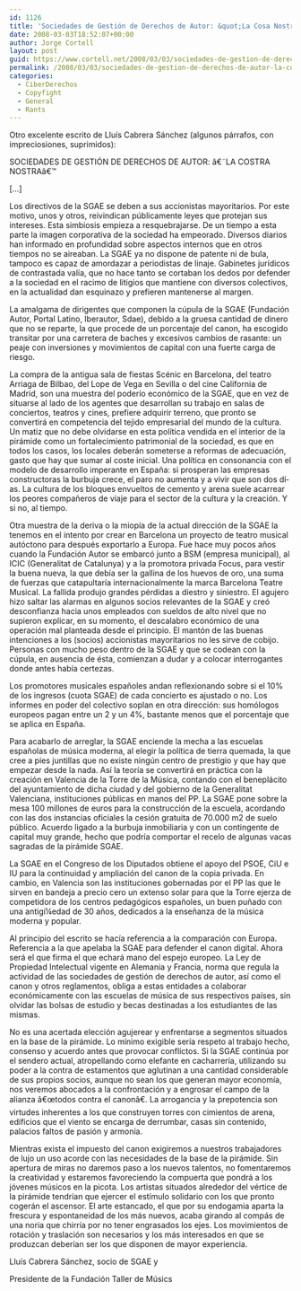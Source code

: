 ```yaml
---
id: 1126
title: 'Sociedades de Gestión de Derechos de Autor: &quot;La Cosa Nostra&quot;'
date: 2008-03-03T18:52:07+00:00
author: Jorge Cortell
layout: post
guid: https://www.cortell.net/2008/03/03/sociedades-de-gestion-de-derechos-de-autor-la-cosa-nostra/
permalink: /2008/03/03/sociedades-de-gestion-de-derechos-de-autor-la-cosa-nostra/
categories:
  - CiberDerechos
  - Copyfight
  - General
  - Rants
---
```

Otro excelente escrito de Lluí­s Cabrera Sánchez (algunos párrafos, con impreciosiones, suprimidos):

SOCIEDADES DE GESTIÓN DE DERECHOS DE AUTOR: â€˜LA COSTRA NOSTRAâ€™

[...]

Los directivos de la SGAE se deben a sus accionistas mayoritarios. Por este motivo, unos y otros, reivindican públicamente leyes que protejan sus intereses. Esta simbiosis empieza a resquebrajarse. De un tiempo a esta parte la imagen corporativa de la sociedad ha empeorado. Diversos diarios han informado en profundidad sobre aspectos internos que en otros tiempos no se aireaban. La SGAE ya no dispone de patente ni de bula, tampoco es capaz de amordazar a periodistas de linaje. Gabinetes jurí­dicos de contrastada valí­a, que no hace tanto se cortaban los dedos por defender a la sociedad en el racimo de litigios que mantiene con diversos colectivos, en la actualidad dan esquinazo y prefieren mantenerse al margen.

La amalgama de dirigentes que componen la cúpula de la SGAE (Fundación Autor, Portal Latino, Iberautor, Sdae), debido a la gruesa cantidad de dinero que no se reparte, la que procede de un porcentaje del canon, ha escogido transitar por una carretera de baches y excesivos cambios de rasante: un peaje con inversiones y movimientos de capital con una fuerte carga de riesgo.

La compra de la antigua sala de fiestas Scénic en Barcelona, del teatro Arriaga de Bilbao, del Lope de Vega en Sevilla o del cine California de Madrid, son una muestra del poderí­o económico de la SGAE, que en vez de situarse al lado de los agentes que desarrollan su trabajo en salas de conciertos, teatros y cines, prefiere adquirir terreno, que pronto se convertirá en competencia del tejido empresarial del mundo de la cultura. Un matiz que no debe olvidarse en esta polí­tica vendida en el interior de la pirámide como un fortalecimiento patrimonial de la sociedad, es que en todos los casos, los locales deberán someterse a reformas de adecuación, gasto que hay que sumar al coste inicial. Una polí­tica en consonancia con el modelo de desarrollo imperante en España: si prosperan las empresas constructoras la burbuja crece, el paro no aumenta y a vivir que son dos dí­as. La cultura de los bloques envueltos de cemento y arena suele acarrear los peores compañeros de viaje para el sector de la cultura y la creación. Y si no, al tiempo.

Otra muestra de la deriva o la miopí­a de la actual dirección de la SGAE la tenemos en el intento por crear en Barcelona un proyecto de teatro musical autóctono para después exportarlo a Europa. Fue hace muy pocos años cuando la Fundación Autor se embarcó junto a BSM (empresa municipal), al ICIC (Generalitat de Catalunya) y a la promotora privada Focus, para vestir la buena nueva, la que debí­a ser la gallina de los huevos de oro, una suma de fuerzas que catapultarí­a internacionalmente la marca Barcelona Teatre Musical. La fallida produjo grandes pérdidas a diestro y siniestro. El agujero hizo saltar las alarmas en algunos socios relevantes de la SGAE y creó desconfianza hacia unos empleados con sueldos de alto nivel que no supieron explicar, en su momento, el descalabro económico de una operación mal planteada desde el principio. El mantón de las buenas intenciones a los (socios) accionistas mayoritarios no les sirve de cobijo. Personas con mucho peso dentro de la SGAE y que se codean con la cúpula, en ausencia de ésta, comienzan a dudar y a colocar interrogantes donde antes habí­a certezas.

Los promotores musicales españoles andan reflexionando sobre si el 10% de los ingresos (cuota SGAE) de cada concierto es ajustado o no. Los informes en poder del colectivo soplan en otra dirección: sus homólogos europeos pagan entre un 2 y un 4%, bastante menos que el porcentaje que se aplica en España.

Para acabarlo de arreglar, la SGAE enciende la mecha a las escuelas españolas de música moderna, al elegir la polí­tica de tierra quemada, la que cree a pies juntillas que no existe ningún centro de prestigio y que hay que empezar desde la nada. Así­ la teorí­a se convertirá en práctica con la creación en Valencia de la Torre de la Música, contando con el beneplácito del ayuntamiento de dicha ciudad y del gobierno de la Generalitat Valenciana, instituciones públicas en manos del PP. La SGAE pone sobre la mesa 100 millones de euros para la construcción de la escuela, acordando con las dos instancias oficiales la cesión gratuita de 70.000 m2 de suelo público. Acuerdo ligado a la burbuja inmobiliaria y con un contingente de capital muy grande, hecho que podrí­a comportar el recelo de algunas vacas sagradas de la pirámide SGAE.

La SGAE en el Congreso de los Diputados obtiene el apoyo del PSOE, CiU e IU para la continuidad y ampliación del canon de la copia privada. En cambio, en Valencia son las instituciones gobernadas por el PP las que le sirven en bandeja a precio cero un extenso solar para que la Torre ejerza de competidora de los centros pedagógicos españoles, un buen puñado con una antigí¼edad de 30 años, dedicados a la enseñanza de la música moderna y popular.

Al principio del escrito se hací­a referencia a la comparación con Europa. Referencia a la que apelaba la SGAE para defender el canon digital. Ahora será el que firma el que echará mano del espejo europeo. La Ley de Propiedad Intelectual vigente en Alemania y Francia, norma que regula la actividad de las sociedades de gestión de derechos de autor, así­ como el canon y otros reglamentos, obliga a estas entidades a colaborar económicamente con las escuelas de música de sus respectivos paí­ses, sin olvidar las bolsas de estudio y becas destinadas a los estudiantes de las mismas.

No es una acertada elección agujerear y enfrentarse a segmentos situados en la base de la pirámide. Lo mí­nimo exigible serí­a respeto al trabajo hecho, consenso y acuerdo antes que provocar conflictos. Si la SGAE continúa por el sendero actual, atropellando como elefante en cacharrerí­a, utilizando su poder a la contra de estamentos que aglutinan a una cantidad considerable de sus propios socios, aunque no sean los que generan mayor economí­a, nos veremos abocados a la confrontación y a engrosar el campo de la alianza â€œtodos contra el canonâ€. La arrogancia y la prepotencia son virtudes inherentes a los que construyen torres con cimientos de arena, edificios que el viento se encarga de derrumbar, casas sin contenido, palacios faltos de pasión y armoní­a.

Mientras exista el impuesto del canon exigiremos a nuestros trabajadores de lujo un uso acorde con las necesidades de la base de la pirámide. Sin apertura de miras no daremos paso a los nuevos talentos, no fomentaremos la creatividad y estaremos favoreciendo la compuerta que pondrá a los jóvenes músicos en la picota. Los artistas situados alrededor del vértice de la pirámide tendrí­an que ejercer el estí­mulo solidario con los que pronto cogerán el ascensor. El arte estancado, el que por su endogamia aparta la frescura y espontaneidad de los más nuevos, acaba girando al compás de una noria que chirrí­a por no tener engrasados los ejes. Los movimientos de rotación y traslación son necesarios y los más interesados en que se produzcan deberí­an ser los que disponen de mayor experiencia.

Lluí­s Cabrera Sánchez, socio de SGAE y
  
Presidente de la Fundación Taller de Músics